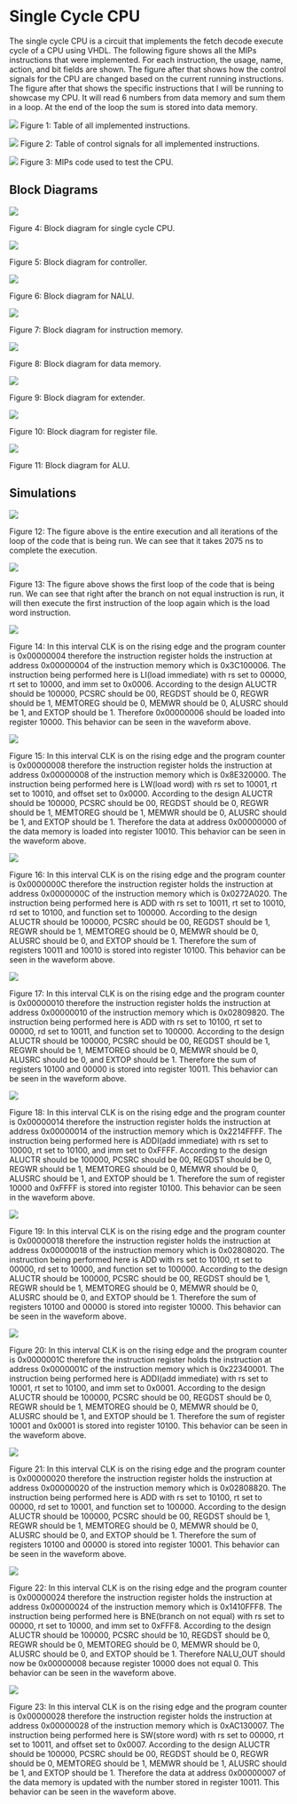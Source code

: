 # Single Cycle CPU

The single cycle CPU is a circuit that implements the fetch decode execute cycle of a CPU using VHDL. The following figure shows all the MIPs instructions that were implemented. For each instruction, the usage, name, action, and bit fields are shown. The figure after that shows how the control signals for the CPU are changed based on the current running instructions. The figure after that shows the specific instructions that I will be running to showcase my CPU. It will read 6 numbers from data memory and sum them in a loop. At the end of the loop the sum is stored into data memory.

![](./pictures/opcode_instructions.PNG)
Figure 1: Table of all implemented instructions.
<br/>

![](./pictures/opcode_control_signals.PNG)
Figure 2: Table of control signals for all implemented instructions.
<br/>

![](./pictures/opcode_instructions.PNG)
Figure 3: MIPs code used to test the CPU.
<br/>

## Block Diagrams

![](RackMultipart20210520-4-1waqt2e_html_9bb1a28a9dc5ac05.png)

Figure 4: Block diagram for single cycle CPU.

![](RackMultipart20210520-4-1waqt2e_html_94bb2597adc5296d.png)

Figure 5: Block diagram for controller.

![](RackMultipart20210520-4-1waqt2e_html_b1b1cf7368e6c509.png)

Figure 6: Block diagram for NALU.

![](RackMultipart20210520-4-1waqt2e_html_7248444678772189.png)

Figure 7: Block diagram for instruction memory.

![](RackMultipart20210520-4-1waqt2e_html_813c5171059399c4.png)

Figure 8: Block diagram for data memory.

![](RackMultipart20210520-4-1waqt2e_html_8ccc2e02ff4b7166.png)

Figure 9: Block diagram for extender.

![](RackMultipart20210520-4-1waqt2e_html_4c5a1c82380d184a.png)

Figure 10: Block diagram for register file.

![](RackMultipart20210520-4-1waqt2e_html_a445ff258bd7dae2.png)

Figure 11: Block diagram for ALU.

## Simulations

![](RackMultipart20210520-4-1waqt2e_html_9e288b5b6227eef.png)

Figure 12: The figure above is the entire execution and all iterations of the loop of the code that is being run. We can see that it takes 2075 ns to complete the execution.

![](RackMultipart20210520-4-1waqt2e_html_f179d55f8554ee65.png)

Figure 13: The figure above shows the first loop of the code that is being run. We can see that right after the branch on not equal instruction is run, it will then execute the first instruction of the loop again which is the load word instruction.

![](RackMultipart20210520-4-1waqt2e_html_ceccacd31cbbeb67.png)

Figure 14: In this interval CLK is on the rising edge and the program counter is 0x00000004 therefore the instruction register holds the instruction at address 0x00000004 of the instruction memory which is 0x3C100006. The instruction being performed here is LI(load immediate) with rs set to 00000, rt set to 10000, and imm set to 0x0006. According to the design ALUCTR should be 100000, PCSRC should be 00, REGDST should be 0, REGWR should be 1, MEMTOREG should be 0, MEMWR should be 0, ALUSRC should be 1, and EXTOP should be 1. Therefore 0x00000006 should be loaded into register 10000. This behavior can be seen in the waveform above.

![](RackMultipart20210520-4-1waqt2e_html_c5b28e5e65172300.png)

Figure 15: In this interval CLK is on the rising edge and the program counter is 0x00000008 therefore the instruction register holds the instruction at address 0x00000008 of the instruction memory which is 0x8E320000. The instruction being performed here is LW(load word) with rs set to 10001, rt set to 10010, and offset set to 0x0000. According to the design ALUCTR should be 100000, PCSRC should be 00, REGDST should be 0, REGWR should be 1, MEMTOREG should be 1, MEMWR should be 0, ALUSRC should be 1, and EXTOP should be 1. Therefore the data at address 0x00000000 of the data memory is loaded into register 10010. This behavior can be seen in the waveform above.

![](RackMultipart20210520-4-1waqt2e_html_e77cefa074b00c41.png)

Figure 16: In this interval CLK is on the rising edge and the program counter is 0x0000000C therefore the instruction register holds the instruction at address 0x0000000C of the instruction memory which is 0x0272A020. The instruction being performed here is ADD with rs set to 10011, rt set to 10010, rd set to 10100, and function set to 100000. According to the design ALUCTR should be 100000, PCSRC should be 00, REGDST should be 1, REGWR should be 1, MEMTOREG should be 0, MEMWR should be 0, ALUSRC should be 0, and EXTOP should be 1. Therefore the sum of registers 10011 and 10010 is stored into register 10100. This behavior can be seen in the waveform above.

![](RackMultipart20210520-4-1waqt2e_html_c6852e902dc277ca.png)

Figure 17: In this interval CLK is on the rising edge and the program counter is 0x00000010 therefore the instruction register holds the instruction at address 0x00000010 of the instruction memory which is 0x02809820. The instruction being performed here is ADD with rs set to 10100, rt set to 00000, rd set to 10011, and function set to 100000. According to the design ALUCTR should be 100000, PCSRC should be 00, REGDST should be 1, REGWR should be 1, MEMTOREG should be 0, MEMWR should be 0, ALUSRC should be 0, and EXTOP should be 1. Therefore the sum of registers 10100 and 00000 is stored into register 10011. This behavior can be seen in the waveform above.

![](RackMultipart20210520-4-1waqt2e_html_e6138762e652597c.png)

Figure 18: In this interval CLK is on the rising edge and the program counter is 0x00000014 therefore the instruction register holds the instruction at address 0x00000014 of the instruction memory which is 0x2214FFFF. The instruction being performed here is ADDI(add immediate) with rs set to 10000, rt set to 10100, and imm set to 0xFFFF. According to the design ALUCTR should be 100000, PCSRC should be 00, REGDST should be 0, REGWR should be 1, MEMTOREG should be 0, MEMWR should be 0, ALUSRC should be 1, and EXTOP should be 1. Therefore the sum of register 10000 and 0xFFFF is stored into register 10100. This behavior can be seen in the waveform above.

![](RackMultipart20210520-4-1waqt2e_html_2f96d3e54aac7485.png)

Figure 19: In this interval CLK is on the rising edge and the program counter is 0x00000018 therefore the instruction register holds the instruction at address 0x00000018 of the instruction memory which is 0x02808020. The instruction being performed here is ADD with rs set to 10100, rt set to 00000, rd set to 10000, and function set to 100000. According to the design ALUCTR should be 100000, PCSRC should be 00, REGDST should be 1, REGWR should be 1, MEMTOREG should be 0, MEMWR should be 0, ALUSRC should be 0, and EXTOP should be 1. Therefore the sum of registers 10100 and 00000 is stored into register 10000. This behavior can be seen in the waveform above.

![](RackMultipart20210520-4-1waqt2e_html_6f3dfc085e74b820.png)

Figure 20: In this interval CLK is on the rising edge and the program counter is 0x0000001C therefore the instruction register holds the instruction at address 0x0000001C of the instruction memory which is 0x22340001. The instruction being performed here is ADDI(add immediate) with rs set to 10001, rt set to 10100, and imm set to 0x0001. According to the design ALUCTR should be 100000, PCSRC should be 00, REGDST should be 0, REGWR should be 1, MEMTOREG should be 0, MEMWR should be 0, ALUSRC should be 1, and EXTOP should be 1. Therefore the sum of register 10001 and 0x0001 is stored into register 10100. This behavior can be seen in the waveform above.

![](RackMultipart20210520-4-1waqt2e_html_76b91c7a4425dc11.png)

Figure 21: In this interval CLK is on the rising edge and the program counter is 0x00000020 therefore the instruction register holds the instruction at address 0x00000020 of the instruction memory which is 0x02808820. The instruction being performed here is ADD with rs set to 10100, rt set to 00000, rd set to 10001, and function set to 100000. According to the design ALUCTR should be 100000, PCSRC should be 00, REGDST should be 1, REGWR should be 1, MEMTOREG should be 0, MEMWR should be 0, ALUSRC should be 0, and EXTOP should be 1. Therefore the sum of registers 10100 and 00000 is stored into register 10001. This behavior can be seen in the waveform above.

![](RackMultipart20210520-4-1waqt2e_html_2bdce6d95533a56d.png)

Figure 22: In this interval CLK is on the rising edge and the program counter is 0x00000024 therefore the instruction register holds the instruction at address 0x00000024 of the instruction memory which is 0x1410FFF8. The instruction being performed here is BNE(branch on not equal) with rs set to 00000, rt set to 10000, and imm set to 0xFFF8. According to the design ALUCTR should be 100000, PCSRC should be 10, REGDST should be 0, REGWR should be 0, MEMTOREG should be 0, MEMWR should be 0, ALUSRC should be 0, and EXTOP should be 1. Therefore NALU\_OUT should now be 0x00000008 because register 10000 does not equal 0. This behavior can be seen in the waveform above.

![](RackMultipart20210520-4-1waqt2e_html_1da33bbcd83e5617.png)

Figure 23: In this interval CLK is on the rising edge and the program counter is 0x00000028 therefore the instruction register holds the instruction at address 0x00000028 of the instruction memory which is 0xAC130007. The instruction being performed here is SW(store word) with rs set to 00000, rt set to 10011, and offset set to 0x0007. According to the design ALUCTR should be 100000, PCSRC should be 00, REGDST should be 0, REGWR should be 0, MEMTOREG should be 1, MEMWR should be 1, ALUSRC should be 1, and EXTOP should be 1. Therefore the data at address 0x00000007 of the data memory is updated with the number stored in register 10011. This behavior can be seen in the waveform above.